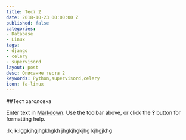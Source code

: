 ```yaml
---
title: Тест 2
date: 2018-10-23 00:00:00 Z
published: false
categories:
- Database
- Linux
tags:
- django
- celery
- supervisord
layout: post
desc: Описание теста 2
keywords: Python,supervisord,celery
icon: fa-linux
---
```


##Тест заголовка

Enter text in [Markdown](http://daringfireball.net/projects/markdown/). Use the toolbar above, or click the **?** button for formatting help.

;lk;lk;lggkjhgjhgkhgkh jhgkjhgkjhg kjhgjkhg
